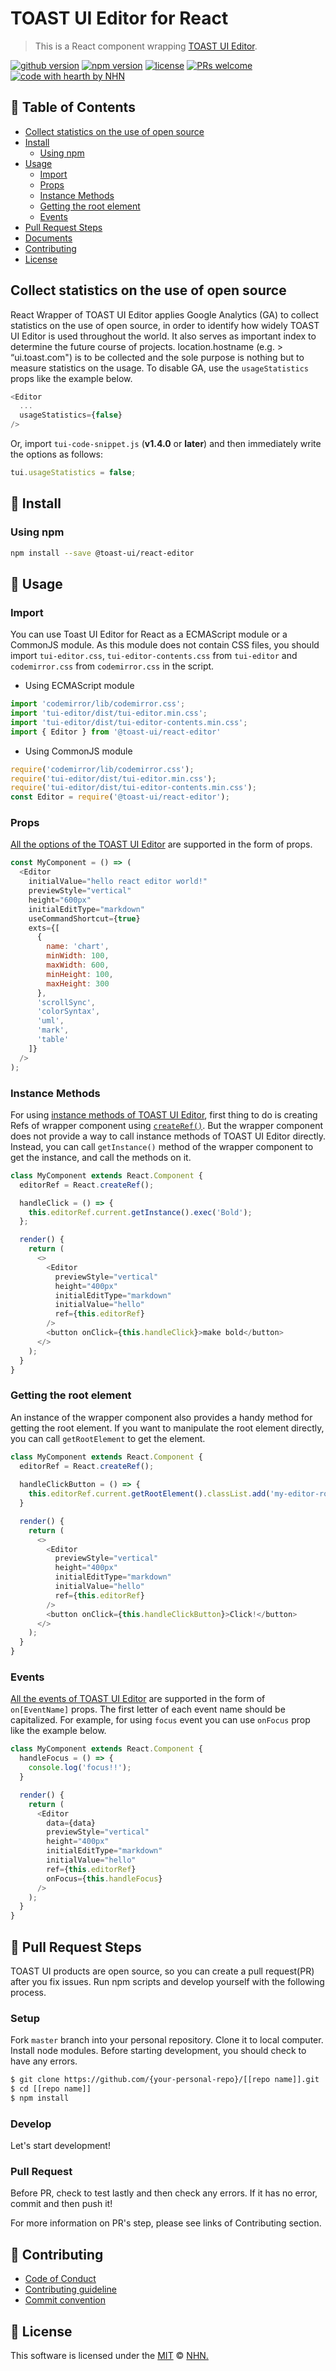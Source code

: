 # TOAST UI Editor for React

> This is a React component wrapping [TOAST UI Editor](https://github.com/nhn/tui.editor).

[![github version](https://img.shields.io/github/release/nhn/toast-ui.react-editor.svg)](https://github.com/nhn/toast-ui.react-editor/releases/latest)
[![npm version](https://img.shields.io/npm/v/@toast-ui/react-editor.svg)](https://www.npmjs.com/package/@toast-ui/react-editor)
[![license](https://img.shields.io/github/license/nhn/toast-ui.react-editor.svg)](https://github.com/nhn/toast-ui.react-editor/blob/master/LICENSE)
[![PRs welcome](https://img.shields.io/badge/PRs-welcome-ff69b4.svg)](https://github.com/nhn/toast-ui.react-editor/issues?q=is%3Aissue+is%3Aopen+label%3A%22help+wanted%22)
[![code with hearth by NHN](https://img.shields.io/badge/%3C%2F%3E%20with%20%E2%99%A5%20by-NHN-ff1414.svg)](https://github.com/nhn)

## 🚩 Table of Contents
* [Collect statistics on the use of open source](#collect-statistics-on-the-use-of-open-source)
* [Install](#-install)
    * [Using npm](#using-npm)
* [Usage](#-usage)
    * [Import](#import)
    * [Props](#props)
    * [Instance Methods](#instance-methods)
    * [Getting the root element](#getting-the-root-element)
    * [Events](#events)
* [Pull Request Steps](#-pull-request-steps)
* [Documents](#-documents)
* [Contributing](#-contributing)
* [License](#-license)

## Collect statistics on the use of open source

React Wrapper of TOAST UI Editor applies Google Analytics (GA) to collect statistics on the use of open source, in order to identify how widely TOAST UI Editor is used throughout the world. It also serves as important index to determine the future course of projects. location.hostname (e.g. > “ui.toast.com") is to be collected and the sole purpose is nothing but to measure statistics on the usage. To disable GA, use the `usageStatistics` props like the example below.

```js
<Editor 
  ...
  usageStatistics={false} 
/>
```

Or, import `tui-code-snippet.js` (**v1.4.0** or **later**) and then immediately write the options as follows:
```js
tui.usageStatistics = false;
```

## 💾 Install

### Using npm

```sh
npm install --save @toast-ui/react-editor
```

## 🔡 Usage

### Import

You can use Toast UI Editor for React as a ECMAScript module or a CommonJS module. As this module does not contain CSS files, you should import `tui-editor.css`, `tui-editor-contents.css` from `tui-editor` and `codemirror.css` from `codemirror.css` in the script. 

* Using ECMAScript module

```js
import 'codemirror/lib/codemirror.css';
import 'tui-editor/dist/tui-editor.min.css';
import 'tui-editor/dist/tui-editor-contents.min.css';
import { Editor } from '@toast-ui/react-editor'
```

* Using CommonJS module

```js
require('codemirror/lib/codemirror.css');
require('tui-editor/dist/tui-editor.min.css');
require('tui-editor/dist/tui-editor-contents.min.css');
const Editor = require('@toast-ui/react-editor');
```

### Props

[All the options of the TOAST UI Editor](https://nhn.github.io/tui.editor/api/latest/ToastUIEditor.html#ToastUIEditor) are supported in the form of props.

```js
const MyComponent = () => (
  <Editor
    initialValue="hello react editor world!"
    previewStyle="vertical"
    height="600px"
    initialEditType="markdown"
    useCommandShortcut={true}
    exts={[
      {
        name: 'chart',
        minWidth: 100,
        maxWidth: 600,
        minHeight: 100,
        maxHeight: 300
      },
      'scrollSync',
      'colorSyntax',
      'uml',
      'mark',
      'table'
    ]}
  />
);
```

### Instance Methods

For using [instance methods of TOAST UI Editor](https://nhn.github.io/tui.editor/api/latest/ToastUIEditor.html#.defineExtension), first thing to do is creating Refs of wrapper component using [`createRef()`](https://reactjs.org/docs/refs-and-the-dom.html#creating-refs). But the wrapper component does not provide a way to call instance methods of TOAST UI Editor directly. Instead, you can call `getInstance()` method of the wrapper component to get the instance, and call the methods on it.

```js
class MyComponent extends React.Component {
  editorRef = React.createRef();

  handleClick = () => {
    this.editorRef.current.getInstance().exec('Bold');
  };

  render() {
    return (
      <>
        <Editor
          previewStyle="vertical"
          height="400px"
          initialEditType="markdown"
          initialValue="hello"
          ref={this.editorRef}
        />
        <button onClick={this.handleClick}>make bold</button>
      </>
    );
  }
}
```

### Getting the root element

An instance of the wrapper component also provides a handy method for getting the root element. If you want to manipulate the root element directly, you can call `getRootElement` to get the element.

```js
class MyComponent extends React.Component {
  editorRef = React.createRef();
  
  handleClickButton = () => {
    this.editorRef.current.getRootElement().classList.add('my-editor-root');
  }

  render() {
    return (
      <>
        <Editor
          previewStyle="vertical"
          height="400px"
          initialEditType="markdown"
          initialValue="hello"
          ref={this.editorRef}
        />
        <button onClick={this.handleClickButton}>Click!</button>
      </>
    );
  }
}
```

### Events
[All the events of TOAST UI Editor](https://nhn.github.io/tui.editor/api/latest/ToastUIEditor.html#focus) are supported in the form of `on[EventName]` props. The first letter of each event name should be capitalized. For example, for using `focus` event you can use `onFocus` prop like the example below.

```js
class MyComponent extends React.Component {
  handleFocus = () => {
    console.log('focus!!');
  }

  render() {
    return (
      <Editor 
        data={data} 
        previewStyle="vertical"
        height="400px"
        initialEditType="markdown"
        initialValue="hello"
        ref={this.editorRef}
        onFocus={this.handleFocus}
      />
    );
  }
}
```

## 🔧 Pull Request Steps

TOAST UI products are open source, so you can create a pull request(PR) after you fix issues.
Run npm scripts and develop yourself with the following process.

### Setup

Fork `master` branch into your personal repository.
Clone it to local computer. Install node modules.
Before starting development, you should check to have any errors.

``` sh
$ git clone https://github.com/{your-personal-repo}/[[repo name]].git
$ cd [[repo name]]
$ npm install
```

### Develop

Let's start development!

### Pull Request

Before PR, check to test lastly and then check any errors.
If it has no error, commit and then push it!

For more information on PR's step, please see links of Contributing section.

## 💬 Contributing
* [Code of Conduct](https://github.com/nhn/toast-ui.react-editor/blob/master/CODE_OF_CONDUCT.md)
* [Contributing guideline](https://github.com/nhn/toast-ui.react-editor/blob/master/CONTRIBUTING.md)
* [Commit convention](https://github.com/nhn/toast-ui.react-editor/blob/master/docs/COMMIT_MESSAGE_CONVENTION.md)

## 📜 License
This software is licensed under the [MIT](./LICENSE) © [NHN.](https://github.com/nhn)
